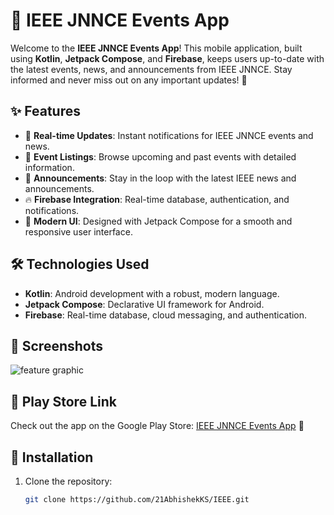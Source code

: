 # 📱 IEEE JNNCE Events App

Welcome to the **IEEE JNNCE Events App**! This mobile application, built using **Kotlin**, **Jetpack Compose**, and **Firebase**, keeps users up-to-date with the latest events, news, and announcements from IEEE JNNCE. Stay informed and never miss out on any important updates! 🎉

## ✨ Features

- 🚀 **Real-time Updates**: Instant notifications for IEEE JNNCE events and news.
- 📅 **Event Listings**: Browse upcoming and past events with detailed information.
- 📢 **Announcements**: Stay in the loop with the latest IEEE news and announcements.
- 🔥 **Firebase Integration**: Real-time database, authentication, and notifications.
- 🎨 **Modern UI**: Designed with Jetpack Compose for a smooth and responsive user interface.

## 🛠️ Technologies Used

- **Kotlin**: Android development with a robust, modern language.
- **Jetpack Compose**: Declarative UI framework for Android.
- **Firebase**: Real-time database, cloud messaging, and authentication.



## 📸 Screenshots

![feature graphic](https://github.com/user-attachments/assets/973c2970-8c0e-47eb-ab61-eadc691f5119)


## 📲 Play Store Link

Check out the app on the Google Play Store: [IEEE JNNCE Events App](https://play.google.com/store/apps/details?id=com.abhi.IEEE) 🎉




## 🚀 Installation

1. Clone the repository:

   ```bash
   git clone https://github.com/21AbhishekKS/IEEE.git





